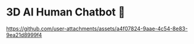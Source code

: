 <h1>3D AI Human Chatbot 🤖</h1>

https://github.com/user-attachments/assets/a4f07824-9aae-4c54-8e83-9ea21d8999f4


